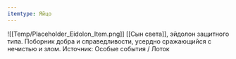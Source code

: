 ```yaml
---
itemtype: Яйцо
---
```

![[Temp/Placeholder_Eidolon_Item.png]]
[[Сын света]], эйдолон защитного типа. Поборник добра и справедливости, усердно сражающийся с нечистью и злом. Источник: Особые события / Лоток
